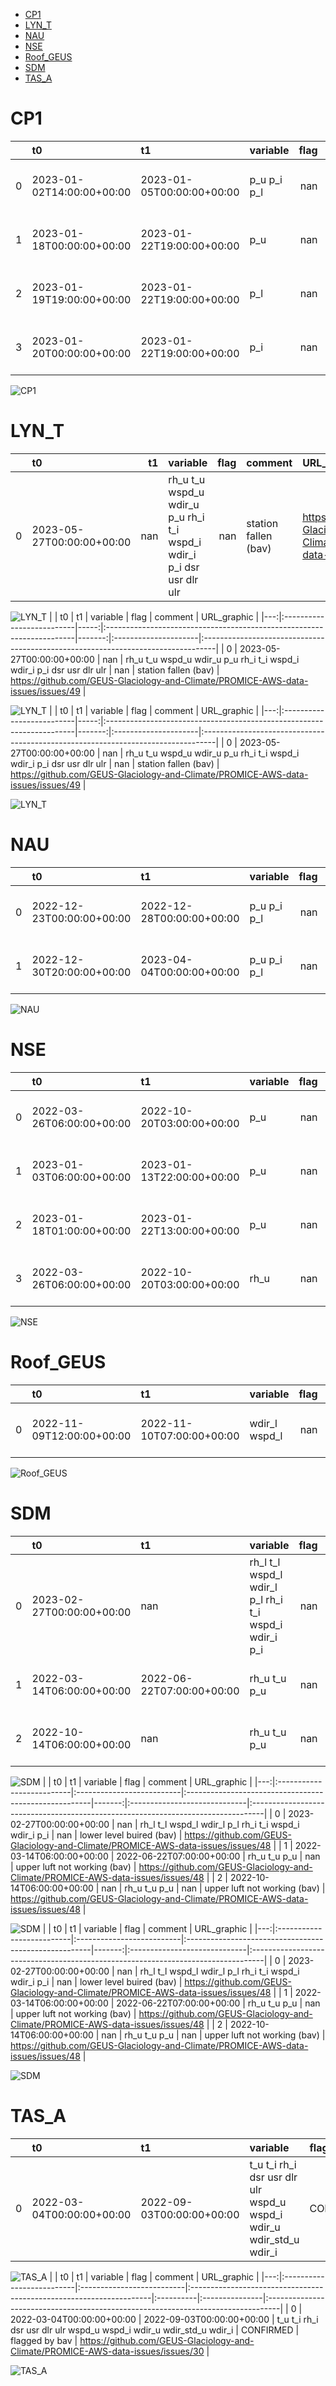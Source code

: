 * [CP1](#s1)
* [LYN_T](#s2)
* [NAU](#s3)
* [NSE](#s4)
* [Roof_GEUS](#s5)
* [SDM](#s6)
* [TAS_A](#s7)
# <a id='s1' />CP1
|    | t0                        | t1                        | variable    |   flag | comment        | URL_graphic                                                                      |
|---:|:--------------------------|:--------------------------|:------------|-------:|:---------------|:---------------------------------------------------------------------------------|
|  0 | 2023-01-02T14:00:00+00:00 | 2023-01-05T00:00:00+00:00 | p_u p_i p_l |    nan | flagged by bav | https://github.com/GEUS-Glaciology-and-Climate/PROMICE-AWS-data-issues/issues/20 |
|  1 | 2023-01-18T00:00:00+00:00 | 2023-01-22T19:00:00+00:00 | p_u         |    nan | flagged by bav | https://github.com/GEUS-Glaciology-and-Climate/PROMICE-AWS-data-issues/issues/20 |
|  2 | 2023-01-19T19:00:00+00:00 | 2023-01-22T19:00:00+00:00 | p_l         |    nan | flagged by bav | https://github.com/GEUS-Glaciology-and-Climate/PROMICE-AWS-data-issues/issues/20 |
|  3 | 2023-01-20T00:00:00+00:00 | 2023-01-22T19:00:00+00:00 | p_i         |    nan | flagged by bav | https://github.com/GEUS-Glaciology-and-Climate/PROMICE-AWS-data-issues/issues/20 |
 
![CP1](../figures/flags/CP1_0.png)
# <a id='s2' />LYN_T
|    | t0                        |   t1 | variable                                                              |   flag | comment              | URL_graphic                                                                      |
|---:|:--------------------------|-----:|:----------------------------------------------------------------------|-------:|:---------------------|:---------------------------------------------------------------------------------|
|  0 | 2023-05-27T00:00:00+00:00 |  nan | rh_u t_u wspd_u wdir_u p_u rh_i t_i wspd_i wdir_i p_i dsr usr dlr ulr |    nan | station fallen (bav) | https://github.com/GEUS-Glaciology-and-Climate/PROMICE-AWS-data-issues/issues/49 |
 
![LYN_T](../figures/flags/LYN_T_0.png)
|    | t0                        |   t1 | variable                                                              |   flag | comment              | URL_graphic                                                                      |
|---:|:--------------------------|-----:|:----------------------------------------------------------------------|-------:|:---------------------|:---------------------------------------------------------------------------------|
|  0 | 2023-05-27T00:00:00+00:00 |  nan | rh_u t_u wspd_u wdir_u p_u rh_i t_i wspd_i wdir_i p_i dsr usr dlr ulr |    nan | station fallen (bav) | https://github.com/GEUS-Glaciology-and-Climate/PROMICE-AWS-data-issues/issues/49 |
 
![LYN_T](../figures/flags/LYN_T_1.png)
|    | t0                        |   t1 | variable                                                              |   flag | comment              | URL_graphic                                                                      |
|---:|:--------------------------|-----:|:----------------------------------------------------------------------|-------:|:---------------------|:---------------------------------------------------------------------------------|
|  0 | 2023-05-27T00:00:00+00:00 |  nan | rh_u t_u wspd_u wdir_u p_u rh_i t_i wspd_i wdir_i p_i dsr usr dlr ulr |    nan | station fallen (bav) | https://github.com/GEUS-Glaciology-and-Climate/PROMICE-AWS-data-issues/issues/49 |
 
![LYN_T](../figures/flags/LYN_T_2.png)
# <a id='s3' />NAU
|    | t0                        | t1                        | variable    |   flag | comment        | URL_graphic                                                                      |
|---:|:--------------------------|:--------------------------|:------------|-------:|:---------------|:---------------------------------------------------------------------------------|
|  0 | 2022-12-23T00:00:00+00:00 | 2022-12-28T00:00:00+00:00 | p_u p_i p_l |    nan | flagged by bav | https://github.com/GEUS-Glaciology-and-Climate/PROMICE-AWS-data-issues/issues/21 |
|  1 | 2022-12-30T20:00:00+00:00 | 2023-04-04T00:00:00+00:00 | p_u p_i p_l |    nan | flagged by bav | https://github.com/GEUS-Glaciology-and-Climate/PROMICE-AWS-data-issues/issues/21 |
 
![NAU](../figures/flags/NAU_0.png)
# <a id='s4' />NSE
|    | t0                        | t1                        | variable   |   flag | comment        | URL_graphic                                                                      |
|---:|:--------------------------|:--------------------------|:-----------|-------:|:---------------|:---------------------------------------------------------------------------------|
|  0 | 2022-03-26T06:00:00+00:00 | 2022-10-20T03:00:00+00:00 | p_u        |    nan | flagged by bav | https://github.com/GEUS-Glaciology-and-Climate/PROMICE-AWS-data-issues/issues/24 |
|  1 | 2023-01-03T06:00:00+00:00 | 2023-01-13T22:00:00+00:00 | p_u        |    nan | flagged by bav | https://github.com/GEUS-Glaciology-and-Climate/PROMICE-AWS-data-issues/issues/24 |
|  2 | 2023-01-18T01:00:00+00:00 | 2023-01-22T13:00:00+00:00 | p_u        |    nan | flagged by bav | https://github.com/GEUS-Glaciology-and-Climate/PROMICE-AWS-data-issues/issues/24 |
|  3 | 2022-03-26T06:00:00+00:00 | 2022-10-20T03:00:00+00:00 | rh_u       |    nan | flagged by bav | https://github.com/GEUS-Glaciology-and-Climate/PROMICE-AWS-data-issues/issues/24 |
 
![NSE](../figures/flags/NSE_0.png)
# <a id='s5' />Roof_GEUS
|    | t0                        | t1                        | variable      |   flag | comment        | URL_graphic                                                                      |
|---:|:--------------------------|:--------------------------|:--------------|-------:|:---------------|:---------------------------------------------------------------------------------|
|  0 | 2022-11-09T12:00:00+00:00 | 2022-11-10T07:00:00+00:00 | wdir_l wspd_l |    nan | flagged by bav | https://github.com/GEUS-Glaciology-and-Climate/PROMICE-AWS-data-issues/issues/13 |
 
![Roof_GEUS](../figures/flags/Roof_GEUS_0.png)
# <a id='s6' />SDM
|    | t0                        | t1                        | variable                                              |   flag | comment                      | URL_graphic                                                                      |
|---:|:--------------------------|:--------------------------|:------------------------------------------------------|-------:|:-----------------------------|:---------------------------------------------------------------------------------|
|  0 | 2023-02-27T00:00:00+00:00 | nan                       | rh_l t_l wspd_l wdir_l p_l rh_i t_i wspd_i wdir_i p_i |    nan | lower level buired (bav)     | https://github.com/GEUS-Glaciology-and-Climate/PROMICE-AWS-data-issues/issues/48 |
|  1 | 2022-03-14T06:00:00+00:00 | 2022-06-22T07:00:00+00:00 | rh_u t_u p_u                                          |    nan | upper luft not working (bav) | https://github.com/GEUS-Glaciology-and-Climate/PROMICE-AWS-data-issues/issues/48 |
|  2 | 2022-10-14T06:00:00+00:00 | nan                       | rh_u t_u p_u                                          |    nan | upper luft not working (bav) | https://github.com/GEUS-Glaciology-and-Climate/PROMICE-AWS-data-issues/issues/48 |
 
![SDM](../figures/flags/SDM_0.png)
|    | t0                        | t1                        | variable                                              |   flag | comment                      | URL_graphic                                                                      |
|---:|:--------------------------|:--------------------------|:------------------------------------------------------|-------:|:-----------------------------|:---------------------------------------------------------------------------------|
|  0 | 2023-02-27T00:00:00+00:00 | nan                       | rh_l t_l wspd_l wdir_l p_l rh_i t_i wspd_i wdir_i p_i |    nan | lower level buired (bav)     | https://github.com/GEUS-Glaciology-and-Climate/PROMICE-AWS-data-issues/issues/48 |
|  1 | 2022-03-14T06:00:00+00:00 | 2022-06-22T07:00:00+00:00 | rh_u t_u p_u                                          |    nan | upper luft not working (bav) | https://github.com/GEUS-Glaciology-and-Climate/PROMICE-AWS-data-issues/issues/48 |
|  2 | 2022-10-14T06:00:00+00:00 | nan                       | rh_u t_u p_u                                          |    nan | upper luft not working (bav) | https://github.com/GEUS-Glaciology-and-Climate/PROMICE-AWS-data-issues/issues/48 |
 
![SDM](../figures/flags/SDM_1.png)
|    | t0                        | t1                        | variable                                              |   flag | comment                      | URL_graphic                                                                      |
|---:|:--------------------------|:--------------------------|:------------------------------------------------------|-------:|:-----------------------------|:---------------------------------------------------------------------------------|
|  0 | 2023-02-27T00:00:00+00:00 | nan                       | rh_l t_l wspd_l wdir_l p_l rh_i t_i wspd_i wdir_i p_i |    nan | lower level buired (bav)     | https://github.com/GEUS-Glaciology-and-Climate/PROMICE-AWS-data-issues/issues/48 |
|  1 | 2022-03-14T06:00:00+00:00 | 2022-06-22T07:00:00+00:00 | rh_u t_u p_u                                          |    nan | upper luft not working (bav) | https://github.com/GEUS-Glaciology-and-Climate/PROMICE-AWS-data-issues/issues/48 |
|  2 | 2022-10-14T06:00:00+00:00 | nan                       | rh_u t_u p_u                                          |    nan | upper luft not working (bav) | https://github.com/GEUS-Glaciology-and-Climate/PROMICE-AWS-data-issues/issues/48 |
 
![SDM](../figures/flags/SDM_2.png)
# <a id='s7' />TAS_A
|    | t0                        | t1                        | variable                                                            | flag      | comment        | URL_graphic                                                                      |
|---:|:--------------------------|:--------------------------|:--------------------------------------------------------------------|:----------|:---------------|:---------------------------------------------------------------------------------|
|  0 | 2022-03-04T00:00:00+00:00 | 2022-09-03T00:00:00+00:00 | t_u t_i rh_i dsr usr dlr ulr wspd_u wspd_i wdir_u wdir_std_u wdir_i | CONFIRMED | flagged by bav | https://github.com/GEUS-Glaciology-and-Climate/PROMICE-AWS-data-issues/issues/30 |
 
![TAS_A](../figures/flags/TAS_A_0.png)
|    | t0                        | t1                        | variable                                                            | flag      | comment        | URL_graphic                                                                      |
|---:|:--------------------------|:--------------------------|:--------------------------------------------------------------------|:----------|:---------------|:---------------------------------------------------------------------------------|
|  0 | 2022-03-04T00:00:00+00:00 | 2022-09-03T00:00:00+00:00 | t_u t_i rh_i dsr usr dlr ulr wspd_u wspd_i wdir_u wdir_std_u wdir_i | CONFIRMED | flagged by bav | https://github.com/GEUS-Glaciology-and-Climate/PROMICE-AWS-data-issues/issues/30 |
 
![TAS_A](../figures/flags/TAS_A_1.png)
